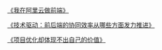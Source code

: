 [《我在阿里云做前端》](https://mp.weixin.qq.com/s?__biz=MzA4ODUzNTE2Nw==&mid=2451045865&idx=1&sn=f7930efb6c24a721af9c16788243d7d2&chksm=87cbe4f9b0bc6def7ab37bab87c383a69b2c3c10fbaa09aad3aa25ab9ba1843ae89141d5b168&token=2017406240&lang=zh_CN#rd)

[《技术驱动：前后端的协同效率从哪些方面发力推进》](https://mp.weixin.qq.com/s?__biz=MzA4ODUzNTE2Nw==&mid=2451045799&idx=1&sn=89c21e0f32807ef1bc6e47500fd863b7&chksm=87cbe4b7b0bc6da107b81fd71bead3ea1e503de1c52ac9cdfb827f668c7255298934d619304d&token=1251162134&lang=zh_CN#rd)

[《项目优化却体现不出自己的价值》](https://mp.weixin.qq.com/s?__biz=MzA4ODUzNTE2Nw==&mid=2451045754&idx=1&sn=09afbb0c171ca30b90583481640635ca&chksm=87cbe46ab0bc6d7c75f4736090fa2edfaae56aa303baa7e6f83969b835d7c32f4bdddacd8ac7&token=1251162134&lang=zh_CN#rd)
